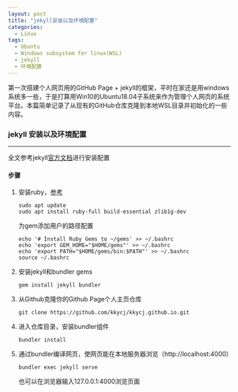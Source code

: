```yaml
---
layout: post
title: "jekyll安装以及环境配置"
categories:
  - Linux
tags:
  - Ubuntu
  - Windows subsystem for linux(WSL)
  - jekyll
  - 环境配置
---
```

第一次搭建个人网页用的GitHub Page + jekyll的框架，平时在家还是用windows系统多一些，于是打算用Win10的Ubuntu18.04子系统来作为管理个人网页的系统平台。本篇简单记录了从现有的GitHub仓库克隆到本地WSL目录并初始化的一些内容。

### jekyll 安装以及环境配置

---

全文参考jekyll[官方文档](https://jekyllrb.com/docs/)进行安装配置

#### 步骤

1. 安装ruby，[参考](https://linuxize.com/post/how-to-install-ruby-on-ubuntu-18-04/)

    ```
    sudo apt update
    sudo apt install ruby-full build-essential zlib1g-dev
    ```

    为gem添加用户的路径配置

    ```
    echo '# Install Ruby Gems to ~/gems' >> ~/.bashrc
    echo 'export GEM_HOME="$HOME/gems"' >> ~/.bashrc
    echo 'export PATH="$HOME/gems/bin:$PATH"' >> ~/.bashrc
    source ~/.bashrc
    ```

2. 安装jekyll和bundler gems

    ```
    gem install jekyll bundler
    ```

3. 从Github克隆你的Github Page个人主页仓库

    ```
    git clone https://github.com/kkycj/kkycj.github.io.git
    ```

4. 进入仓库目录，安装bundler组件

    ```
    bundler install
    ```

5. 通过bundler编译网页，使网页能在本地服务器浏览（http://localhost:4000）

    ```
    bundler exec jekyll serve
    ```

    也可以在浏览器输入127.0.0.1:4000浏览页面